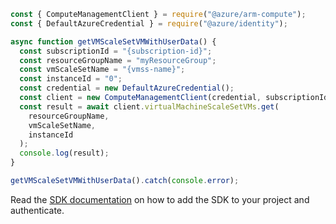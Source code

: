 ```javascript
const { ComputeManagementClient } = require("@azure/arm-compute");
const { DefaultAzureCredential } = require("@azure/identity");

async function getVMScaleSetVMWithUserData() {
  const subscriptionId = "{subscription-id}";
  const resourceGroupName = "myResourceGroup";
  const vmScaleSetName = "{vmss-name}";
  const instanceId = "0";
  const credential = new DefaultAzureCredential();
  const client = new ComputeManagementClient(credential, subscriptionId);
  const result = await client.virtualMachineScaleSetVMs.get(
    resourceGroupName,
    vmScaleSetName,
    instanceId
  );
  console.log(result);
}

getVMScaleSetVMWithUserData().catch(console.error);
```

Read the [SDK documentation](https://github.com/Azure/azure-sdk-for-js/blob/%40azure%2Farm-compute_17.3.1/sdk/compute/arm-compute/README.md) on how to add the SDK to your project and authenticate.
